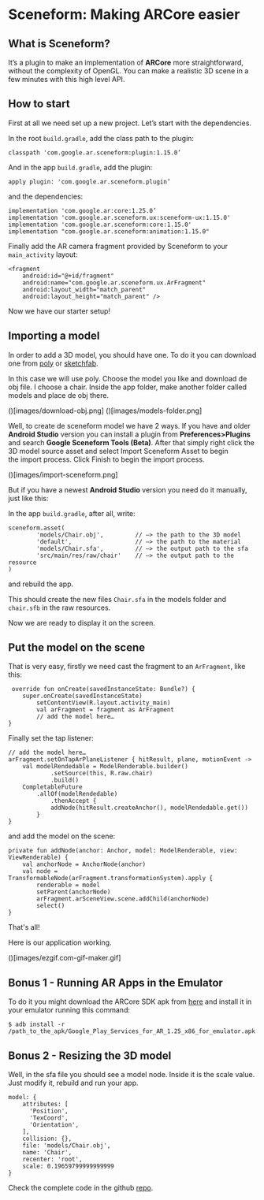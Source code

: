 # Sceneform: Making ARCore easier


## What is Sceneform?

It’s a plugin to make an implementation of **ARCore** more straightforward, without the complexity of OpenGL.
You can make a realistic 3D scene in a few minutes with this high level API.

## How to start

First at all we need set up a new project. Let’s start with the dependencies.
 
In the root `build.gradle`, add the class path to the plugin:

```
classpath 'com.google.ar.sceneform:plugin:1.15.0’
```

And in the app `build.gradle`, add the plugin:

```
apply plugin: 'com.google.ar.sceneform.plugin’
```

and the dependencies:

```
implementation 'com.google.ar:core:1.25.0’
implementation 'com.google.ar.sceneform.ux:sceneform-ux:1.15.0'
implementation 'com.google.ar.sceneform:core:1.15.0'
implementation "com.google.ar.sceneform:animation:1.15.0"
```

Finally add the AR camera fragment provided by Sceneform to your `main_activity` layout:

```
<fragment
    android:id="@+id/fragment"
    android:name="com.google.ar.sceneform.ux.ArFragment"
    android:layout_width="match_parent"
    android:layout_height="match_parent" />
```

Now we have our starter setup!

## Importing a model

In order to add a 3D model, you should have one. To do it you can download one from [poly](https://poly.google.com/) or [sketchfab](https://sketchfab.com/).

In this case we will use poly. Choose the model you like and download de obj file. I choose a chair.
Inside the app folder, make another folder called models and place de obj there.

()[images/download-obj.png]
()[images/models-folder.png]

Well, to create de sceneform model we have 2 ways. If you have and older **Android Studio** version you can install a plugin from **Preferences>Plugins**
and search **Google Sceneform Tools (Beta)**. After that simply right click the 3D model source asset and select Import Sceneform Asset to begin the import process.
Click Finish to begin the import process.

()[images/import-sceneform.png]

But if you have a newest **Android Studio** version you need do it manually, just like this:

In the app `build.gradle`, after all, write:

```
sceneform.asset(
        'models/Chair.obj',         // —> the path to the 3D model
        'default',                  // —> the path to the material
        'models/Chair.sfa',         // —> the output path to the sfa
        'src/main/res/raw/chair'    // —> the output path to the resource
)
```

and rebuild the app.

This should create the new files `Chair.sfa` in the models folder and `chair.sfb` in the raw resources.

Now we are ready to display it on the screen.

## Put the model on the scene

That is very easy, firstly we need cast the fragment to an `ArFragment`, like this:

```
 override fun onCreate(savedInstanceState: Bundle?) {
	super.onCreate(savedInstanceState)
        setContentView(R.layout.activity_main)
        val arFragment = fragment as ArFragment
        // add the model here…
}
```

Finally set the tap listener:

```
// add the model here…
arFragment.setOnTapArPlaneListener { hitResult, plane, motionEvent ->
	val modelRendedable = ModelRenderable.builder()
    		.setSource(this, R.raw.chair)
    		.build()
	CompletableFuture
		.allOf(modelRendedable)
    		.thenAccept { 
			addNode(hitResult.createAnchor(), modelRendedable.get())
		}
}
```
and add the model on the scene:

```
private fun addNode(anchor: Anchor, model: ModelRenderable, view: ViewRenderable) {
    val anchorNode = AnchorNode(anchor)
    val node = TransformableNode(arFragment.transformationSystem).apply {
        renderable = model
        setParent(anchorNode)
        arFragment.arSceneView.scene.addChild(anchorNode)
        select()
}
```

That's all! 

Here is our application working.

()[images/ezgif.com-gif-maker.gif]

## Bonus 1 - Running AR Apps in the Emulator

To do it you might download the ARCore SDK apk from [here](https://github.com/google-ar/arcore-android-sdk/releases)
and install it in your emulator running this command:

```
$ adb install -r /path_to_the_apk/Google_Play_Services_for_AR_1.25_x86_for_emulator.apk
```

## Bonus 2 - Resizing the 3D model

Well, in the sfa file you should see a model node. Inside it is the scale value.
Just modify it, rebuild and run your app.

```
model: {
    attributes: [
      'Position',
      'TexCoord',
      'Orientation',
    ],
    collision: {},
    file: 'models/Chair.obj',
    name: 'Chair',
    recenter: 'root',
    scale: 0.19659799999999999
}
```

Check the complete code in the github [repo](https://gitlab.com/thinkup-public/blogs/android-sceneform-arcore).

